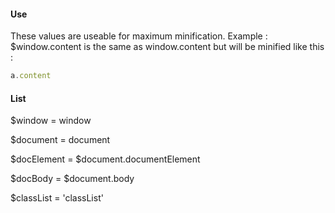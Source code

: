 #### Use
These values are useable for maximum minification.
Example : $window.content is the same as window.content but will be minified like this :

```javascript
a.content
```

#### List
$window = window

$document = document

$docElement = $document.documentElement

$docBody = $document.body

$classList = 'classList'

